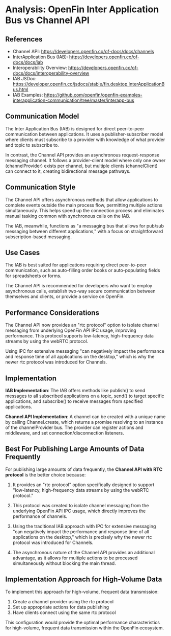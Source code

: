 # Analysis: OpenFin Inter Application Bus vs Channel API

## References
- Channel API: https://developers.openfin.co/of-docs/docs/channels
- InterApplication Bus (IAB): https://developers.openfin.co/of-docs/docs/iab
- Interoperability Overview: https://developers.openfin.co/of-docs/docs/interoperability-overview
- IAB JSDoc: https://developer.openfin.co/jsdocs/stable/fin.desktop.InterApplicationBus.html
- IAB Examples: https://github.com/openfin/openfin-examples-interapplication-communication/tree/master/interapp-bus

## Communication Model

The Inter Application Bus (IAB) is designed for direct peer-to-peer communication between applications. It uses a publisher-subscriber model where clients must subscribe to a provider with knowledge of what provider and topic to subscribe to.

In contrast, the Channel API provides an asynchronous request-response messaging channel. It follows a provider-client model where only one owner (channelProvider) exists per channel, but multiple clients (channelClient) can connect to it, creating bidirectional message pathways.

## Communication Style

The Channel API offers asynchronous methods that allow applications to complete events outside the main process flow, permitting multiple actions simultaneously. This helps speed up the connection process and eliminates manual tasking common with synchronous calls on the IAB.

The IAB, meanwhile, functions as "a messaging bus that allows for pub/sub messaging between different applications," with a focus on straightforward subscription-based messaging.

## Use Cases

The IAB is best suited for applications requiring direct peer-to-peer communication, such as auto-filling order books or auto-populating fields for spreadsheets or forms.

The Channel API is recommended for developers who want to employ asynchronous calls, establish two-way secure communication between themselves and clients, or provide a service on OpenFin.

## Performance Considerations

The Channel API now provides an "rtc protocol" option to isolate channel messaging from underlying OpenFin API IPC usage, improving performance. This protocol supports low-latency, high-frequency data streams by using the webRTC protocol.

Using IPC for extensive messaging "can negatively impact the performance and response time of all applications on the desktop," which is why the newer rtc protocol was introduced for Channels.

## Implementation

**IAB Implementation**:
The IAB offers methods like publish() to send messages to all subscribed applications on a topic, send() to target specific applications, and subscribe() to receive messages from specified applications.

**Channel API Implementation**:
A channel can be created with a unique name by calling Channel.create, which returns a promise resolving to an instance of the channelProvider bus. The provider can register actions and middleware, and set connection/disconnection listeners.

## Best For Publishing Large Amounts of Data Frequently

For publishing large amounts of data frequently, the **Channel API with RTC protocol** is the better choice because:

1. It provides an "rtc protocol" option specifically designed to support "low-latency, high-frequency data streams by using the webRTC protocol."

2. This protocol was created to isolate channel messaging from the underlying OpenFin API IPC usage, which directly improves the performance of channels.

3. Using the traditional IAB approach with IPC for extensive messaging "can negatively impact the performance and response time of all applications on the desktop," which is precisely why the newer rtc protocol was introduced for Channels.

4. The asynchronous nature of the Channel API provides an additional advantage, as it allows for multiple actions to be processed simultaneously without blocking the main thread.

## Implementation Approach for High-Volume Data

To implement this approach for high-volume, frequent data transmission:

1. Create a channel provider using the rtc protocol
2. Set up appropriate actions for data publishing
3. Have clients connect using the same rtc protocol

This configuration would provide the optimal performance characteristics for high-volume, frequent data transmission within the OpenFin ecosystem.
